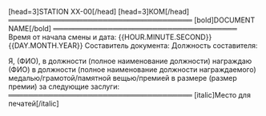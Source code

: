 [head=3]STATION XX-00[/head]
[head=3]КОМ[/head]
═════════════════════════════════════
[bold]DOCUMENT NAME[/bold]
═════════════════════════════════════
Время от начала смены и дата: {{HOUR.MINUTE.SECOND}} {{DAY.MONTH.YEAR}}
Составитель документа:
Должность составителя:

Я, (ФИО), в должности (полное наименование должности) награждаю (ФИО) в должности (полное наименование должности награждаемого) медалью/грамотой/памятной вещью/премией в размере (размер премии) за следующие заслуги:
═════════════════════════════════════
[italic]Место для печатей[/italic]
